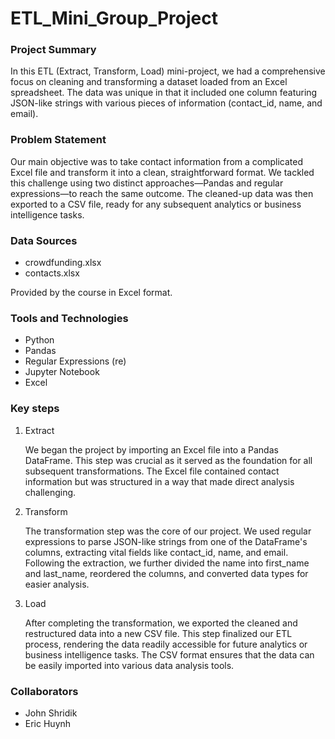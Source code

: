 # ETL_Mini_Group_Project

### Project Summary

In this ETL (Extract, Transform, Load) mini-project, we had a comprehensive focus on cleaning and transforming a dataset loaded from an Excel spreadsheet. The data was unique in that it included one column featuring JSON-like strings with various pieces of information (contact_id, name, and email).

### Problem Statement

Our main objective was to take contact information from a complicated Excel file and transform it into a clean, straightforward format. We tackled this challenge using two distinct approaches—Pandas and regular expressions—to reach the same outcome. The cleaned-up data was then exported to a CSV file, ready for any subsequent analytics or business intelligence tasks.

### Data Sources

- crowdfunding.xlsx
- contacts.xlsx

Provided by the course in Excel format.

### Tools and Technologies

* Python
* Pandas
* Regular Expressions (re)
* Jupyter Notebook
* Excel

### Key steps

1. Extract

   We began the project by importing an Excel file into a Pandas DataFrame. This step was crucial as it served as the foundation for all subsequent transformations. The Excel file contained contact information but was structured in a way that made direct analysis challenging.
1. Transform

   The transformation step was the core of our project. We used regular expressions to parse JSON-like strings from one of the DataFrame's columns, extracting vital fields like contact_id, name, and email. Following the extraction, we further divided the name into first_name and last_name, reordered the columns, and converted data types for easier analysis.
1. Load

   After completing the transformation, we exported the cleaned and restructured data into a new CSV file. This step finalized our ETL process, rendering the data readily accessible for future analytics or business intelligence tasks. The CSV format ensures that the data can be easily imported into various data analysis tools.

### Collaborators
- John Shridik
- Eric Huynh
